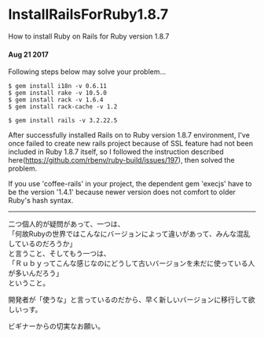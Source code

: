 # InstallRailsForRuby1.8.7
How to install Ruby on Rails for Ruby version 1.8.7

#### Aug 21 2017  

Following steps below may solve your problem...  

````
$ gem install i18n -v 0.6.11
$ gem install rake -v 10.5.0
$ gem install rack -v 1.6.4
$ gem install rack-cache -v 1.2

$ gem install rails -v 3.2.22.5
````

After successfully installed Rails on to Ruby version 1.8.7 environment, I've once failed to create new rails project because of SSL feature had not been included in Ruby 1.8.7 itself, so I followed the instruction described here(https://github.com/rbenv/ruby-build/issues/197), then solved the problem.

If you use 'coffee-rails' in your project, the dependent gem 'execjs' have to be the version '1.4.1' because newer version does not comfort to older Ruby's hash syntax.  

-----

二つ個人的が疑問があって、一つは、  
「何故Rubyの世界ではこんなにバージョンによって違いがあって、みんな混乱しているのだろうか」  
と言うこと、そしてもう一つは、  
「Ｒｕｂｙってこんな感じなのにどうして古いバージョンを未だに使っている人が多いんだろう」  
ということ。  

開発者が「使うな」と言っているのだから、早く新しいバージョンに移行して欲しいっす。  

ビギナーからの切実なお願い。
